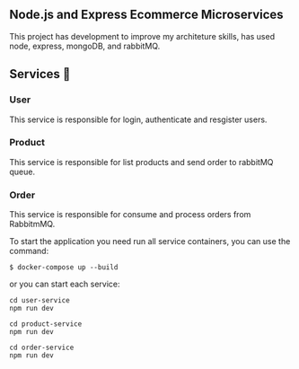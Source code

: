 ## Node.js and Express Ecommerce Microservices

This project has development to improve my architeture skills, has used node, express, mongoDB, and rabbitMQ.

## Services :satellite:
### User 
  This service is responsible for login, authenticate and resgister users.
### Product 
  This service is responsible for list products and send order to rabbitMQ queue.
### Order 
  This service is responsible for consume and process orders from RabbitmMQ.

To start the application you need run all service containers, you can use the command:

`$ docker-compose up --build`

or you can start each service:

    cd user-service
    npm run dev

    cd product-service
    npm run dev

    cd order-service
    npm run dev




